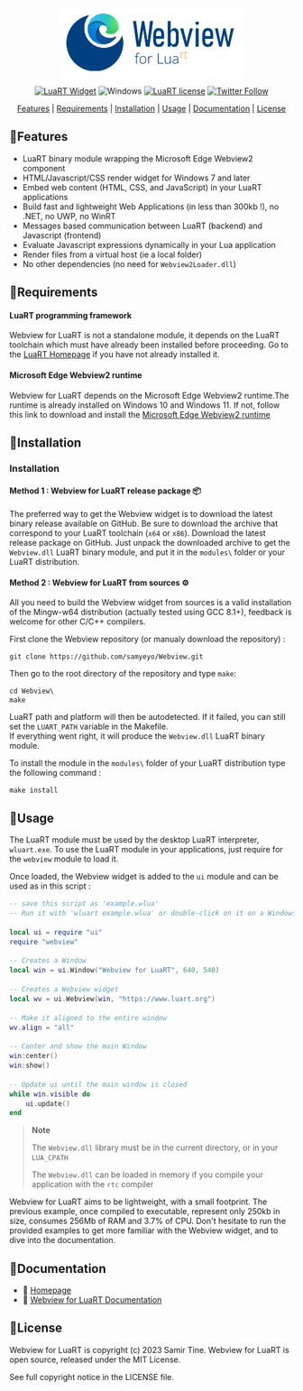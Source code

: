<div align="center">

![Webview for LuaRT][title] 

[![LuaRT Widget](https://badgen.net/badge/LuaRT/Widget/yellow)](https://www.luart.org/)
![Windows](https://badgen.net/badge/Windows/7%20and%20later/blue?icon=windows)
[![LuaRT license](https://badgen.net/badge/License/MIT/green)](#license)
[![Twitter Follow](https://img.shields.io/twitter/follow/__LuaRT__?style=social)](https://www.twitter.com/__LuaRT__)

[Features](#small_blue_diamondfeatures) |
[Requirements](#small_blue_diamondrequirements) |
[Installation](#small_blue_diamondinstallation) |
[Usage](#small_blue_diamondusage) |
[Documentation](https://www.luart.org/doc/webview/index.html) |
[License](#small_blue_diamondlicense)

</div>
   
## :small_blue_diamond:Features

- LuaRT binary module wrapping the Microsoft Edge Webview2 component
- HTML/Javascript/CSS render widget for Windows 7 and later
- Embed web content (HTML, CSS, and JavaScript) in your LuaRT applications
- Build fast and lightweight Web Applications (in less than 300kb !), no .NET, no UWP, no WinRT
- Messages based communication between LuaRT (backend) and Javascript (frontend)
- Evaluate Javascript expressions dynamically in your Lua application
- Render files from a virtual host (ie a local folder)
- No other dependencies (no need for `Webview2Loader.dll`)
  
## :small_blue_diamond:Requirements

#### LuaRT programming framework
Webview for LuaRT is not a standalone module, it depends on the LuaRT toolchain which must have already been installed before proceeding.
Go to the [LuaRT Homepage](https://www.luart.org) if you have not already installed it.

#### Microsoft Edge Webview2 runtime
Webview for LuaRT depends on the Microsoft Edge Webview2 runtime.The runtime is already installed on Windows 10 and Windows 11.
If not, follow this link to download and install the [Microsoft Edge Webview2 runtime](https://developer.microsoft.com/en-us/microsoft-edge/webview2/)

## :small_blue_diamond:Installation

### Installation

#### Method 1 : Webview for LuaRT release package :package:

The preferred way to get the Webview widget is to download the latest binary release available on GitHub.
Be sure to download the archive that correspond to your LuaRT toolchain (`x64` or `x86`).
Download the latest release package on GitHub. Just unpack the downloaded archive to get the `Webview.dll` LuaRT binary module, and put it in the `modules\` folder or your LuaRT distribution.
  
#### Method 2 : Webview for LuaRT from sources :gear:

All you need to build the Webview widget from sources is a valid installation of the Mingw-w64 distribution (actually tested using GCC 8.1+), feedback is welcome for other C/C++ compilers.

First clone the Webview repository (or manualy download the repository) :
```
git clone https://github.com/samyeyo/Webview.git
```

Then go to the root directory of the repository and type ```make```:

```
cd Webview\
make
```
LuaRT path and platform will then be autodetected. If it failed, you can still set the `LUART_PATH` variable in the Makefile.  
If everything went right, it will produce the `Webview.dll` LuaRT binary module.

To install the module in the `modules\` folder of your LuaRT distribution type the following command :

```
make install
```

## :small_blue_diamond:Usage
The LuaRT module must be used by the desktop LuaRT interpreter, `wluart.exe`.
To use the LuaRT module in your applications, just require for the `webview` module to load it.

Once loaded, the Webview widget is added to the `ui` module and can be used as in this script :

```lua
-- save this script as 'example.wlua'
-- Run it with 'wluart example.wlua' or double-click on it on a Windows explorer window

local ui = require "ui"
require "webview"

-- Creates a Window
local win = ui.Window("Webview for LuaRT", 640, 540)

-- Creates a Webview widget
local wv = ui.Webview(win, "https://www.luart.org")

-- Make it aligned to the entire window
wv.align = "all"

-- Center and show the main Window
win:center()
win:show()

-- Update ui until the main window is closed
while win.visible do
    ui.update()
end
```
> **Note**
> 
> The `Webview.dll` library must be in the current directory, or in your `LUA_CPATH`
> 
> The `Webview.dll` can be loaded in memory if you compile your application with the `rtc` compiler

Webview for LuaRT aims to be lightweight, with a small footprint. 
The previous example, once compiled to executable, represent only 250kb in size, consumes 256Mb of RAM and 3.7% of CPU.
Don't hesitate to run the provided examples to get more familiar with the Webview widget, and to dive into the documentation.

## :small_blue_diamond:Documentation
  
- :house_with_garden: [Homepage](https://www.luart.org)
- :book: [Webview for LuaRT Documentation](https://www.luart.org/doc/webview.html)
  
## :small_blue_diamond:License
  
Webview for LuaRT is copyright (c) 2023 Samir Tine.
Webview for LuaRT is open source, released under the MIT License.

See full copyright notice in the LICENSE file.

[title]: contrib/Webview.png
